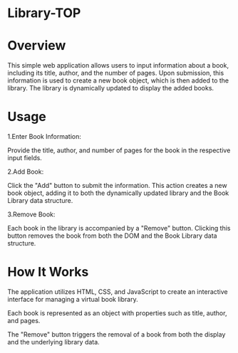 # Library-TOP

# Overview

This simple web application allows users to input information about a book, including its title, author, and the number of pages. Upon submission, this information is used to create a new book object, which is then added to the library. The library is dynamically updated to display the added books.

# Usage

1.Enter Book Information:

Provide the title, author, and number of pages for the book in the respective input fields.

2.Add Book:

Click the "Add" button to submit the information. This action creates a new book object, adding it to both the dynamically updated library and the Book Library data structure.

3.Remove Book:

Each book in the library is accompanied by a "Remove" button. Clicking this button removes the book from both the DOM and the Book Library data structure.

# How It Works

The application utilizes HTML, CSS, and JavaScript to create an interactive interface for managing a virtual book library.

Each book is represented as an object with properties such as title, author, and pages.

The "Remove" button triggers the removal of a book from both the display and the underlying library data.
